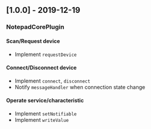 ## [1.0.0] - 2019-12-19

### NotepadCorePlugin

#### Scan/Request device
- Implement `requestDevice`

#### Connect/Disconnect device
- Implement `connect`, `disconnect`
- Notify `messageHandler` when connection state change

#### Operate service/characteristic
- Implement `setNotifiable`
- Implement `writeValue`